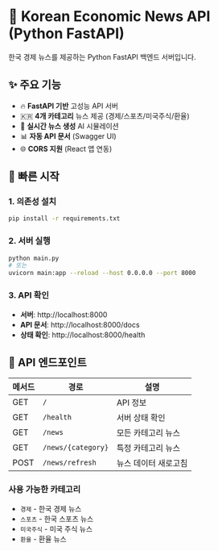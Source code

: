 # 🐍 Korean Economic News API (Python FastAPI)

한국 경제 뉴스를 제공하는 Python FastAPI 백엔드 서버입니다.

## ✨ 주요 기능

- 🔥 **FastAPI 기반** 고성능 API 서버
- 🇰🇷 **4개 카테고리** 뉴스 제공 (경제/스포츠/미국주식/환율)
- 🤖 **실시간 뉴스 생성** AI 시뮬레이션
- 📊 **자동 API 문서** (Swagger UI)
- 🌐 **CORS 지원** (React 앱 연동)

## 🚀 빠른 시작

### 1. 의존성 설치
```bash
pip install -r requirements.txt
```

### 2. 서버 실행
```bash
python main.py
# 또는
uvicorn main:app --reload --host 0.0.0.0 --port 8000
```

### 3. API 확인
- **서버**: http://localhost:8000
- **API 문서**: http://localhost:8000/docs
- **상태 확인**: http://localhost:8000/health

## 📖 API 엔드포인트

| 메서드 | 경로 | 설명 |
|--------|------|------|
| GET | `/` | API 정보 |
| GET | `/health` | 서버 상태 확인 |
| GET | `/news` | 모든 카테고리 뉴스 |
| GET | `/news/{category}` | 특정 카테고리 뉴스 |
| POST | `/news/refresh` | 뉴스 데이터 새로고침 |

### 사용 가능한 카테고리
- `경제` - 한국 경제 뉴스
- `스포츠` - 한국 스포츠 뉴스  
- `미국주식` - 미국 주식 뉴스
- `환율` - 환율 뉴스 